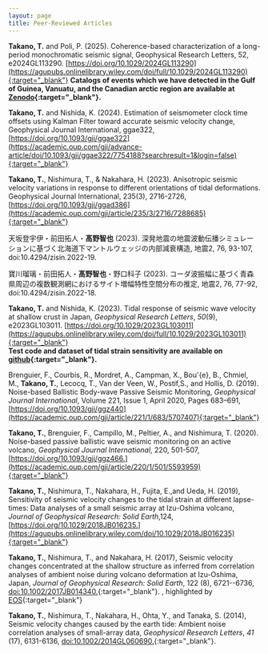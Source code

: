 ```yaml
---
layout: page
title: Peer-Reviewed Articles
---
```


**Takano, T.** and Poli, P. (2025). Coherence-based characterization of a long-period monochromatic seismic signal, Geophysical Research Letters, 52, e2024GL113290. [https://doi.org/10.1029/2024GL113290](https://agupubs.onlinelibrary.wiley.com/doi/full/10.1029/2024GL113290){:target="_blank"}
**Catalogs of events which we have detected in the Gulf of Guinea, Vanuatu, and the Canadian arctic region are available at [Zenodo](https://zenodo.org/records/14402696){:target="_blank"}.**


**Takano, T.** and Nishida, K. (2024). Estimation of seismometer clock time offsets using Kalman Filter toward accurate seismic velocity change, Geophysical Journal International, ggae322, [https://doi.org/10.1093/gji/ggae322](https://academic.oup.com/gji/advance-article/doi/10.1093/gji/ggae322/7754188?searchresult=1&login=false){:target="_blank"}


**Takano, T.**, Nishimura, T., & Nakahara, H. (2023). Anisotropic seismic velocity variations in response to different orientations of tidal deformations. Geophysical Journal International, 235(3), 2716-2726, [https://doi.org/10.1093/gji/ggad386](https://academic.oup.com/gji/article/235/3/2716/7288685){:target="_blank"}

天坂登宇伊・前田拓人・**髙野智也** (2023). 深発地震の地震波動伝播シミュレーションに基づく北海道下マントルウェッジの内部減衰構造, 地震2, 76, 93-107, doi:10.4294/zisin.2022-19.

寶川瑠璃・前田拓人・**髙野智也**・野口科子 (2023). コーダ波振幅に基づく青森県周辺の複数観測網におけるサイト増幅特性空間分布の推定, 地震2, 76, 77-92, doi:10.4294/zisin.2022-18.

**Takano, T.** and Nishida, K. (2023). Tidal response of seismic wave velocity at shallow crust in Japan, *Geophysical Research Letters*, *50*(9), e2023GL103011. [https://doi.org/10.1029/2023GL103011](https://agupubs.onlinelibrary.wiley.com/doi/full/10.1029/2023GL103011){:target="_blank"}    
**Test code and dataset of tidal strain sensitivity are available on [github](https://github.com/tomoyatakano/Takano-Nishida2023){:target="_blank"}.**


Brenguier, F., Courbis, R.,  Mordret, A., Campman, X., Bou\'{e}, B., Chmiel, M., **Takano, T.**, Lecocq, T., Van der Veen, W., Postif,S., and Hollis, D. (2019). Noise-based Ballistic Body-wave Passive Seismic Monitoring, *Geophysical Journal International*, Volume 221, Issue 1, April 2020, Pages 683–691, [https://doi.org/10.1093/gji/ggz440](https://academic.oup.com/gji/article/221/1/683/5707407){:target="_blank"}

**Takano, T.**, Brenguier, F., Campillo, M., Peltier, A., and Nishimura, T. (2020). Noise-based passive ballistic wave seismic monitoring on an active volcano, *Geophysical Journal International*, 220, 501-507, [https://doi.org/10.1093/gji/ggz466.](https://academic.oup.com/gji/article/220/1/501/5593959){:target="_blank"} 

**Takano, T.**, Nishimura, T., Nakahara, H., Fujita, E.,and Ueda, H. (2019), Sensitivity of seismic velocity changes to the tidal strain at different lapse-times: Data analyses of a small seismic array at Izu-Oshima volcano, *Journal of Geophysical Research: Solid Earth*,124,[https://doi.org/10.1029/2018JB016235.](https://agupubs.onlinelibrary.wiley.com/doi/10.1029/2018JB016235){:target="_blank"}

**Takano, T.**, Nishimura, T., and Nakahara, H. (2017), Seismic velocity changes concentrated at the shallow structure as inferred from correlation analyses of ambient noise during volcano deformation at Izu-Oshima, Japan, *Journal of Geophysical Research: Solid Earth*, 122 (8), 6721--6736, [doi:10.1002/2017JB014340.](https://agupubs.onlinelibrary.wiley.com/doi/full/10.1002/2017JB014340){:target="_blank"}. , highlighted by [EOS](https://eos.org/research-spotlights/quiet-volcanic-activity-changes-speed-of-ambient-seismic-waves){:target="_blank"}

**Takano, T.**, Nishimura, T., Nakahara, H., Ohta, Y., and Tanaka, S. (2014), Seismic velocity changes caused by the earth tide: Ambient noise correlation analyses of small-array data,  *Geophysical Research Letters*, *41* (17), 6131-6136, [doi:10.1002/2014GL060690.](https://agupubs.onlinelibrary.wiley.com/doi/full/10.1002/2014GL060690){:target="_blank"}. 

